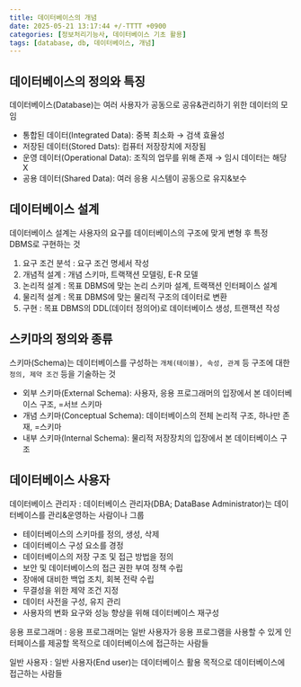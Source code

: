 ```yaml
---
title: 데이터베이스의 개념
date: 2025-05-21 13:17:44 +/-TTTT +0900
categories: [정보처리기능사, 데이터베이스 기초 활용]
tags: [database, db, 데이터베이스, 개념]
---
```


## 데이터베이스의 정의와 특징
데이터베이스(Database)는 여러 사용자가 공동으로 공유&관리하기 위한 데이터의 모임
* 통합된 데이터(Integrated Data): 중복 최소화 → 검색 효율성
* 저장된 데이터(Stored Dats): 컴퓨터 저장장치에 저장됨
* 운영 데이터(Operational Data): 조직의 업무를 위해 존재 → 임시 데이터는 해당 X
* 공용 데이터(Shared Data): 여러 응용 시스템이 공동으로 유지&보수

## 데이터베이스 설계
데이터베이스 설계는 사용자의 요구를 데이터베이스의 구조에 맞게 변형 후 특정 DBMS로 구현하는 것

1. 요구 조건 분석
: 요구 조건 명세서 작성
2. 개념적 설계
: 개념 스키마, 트랙잭션 모델링, E-R 모델
3. 논리적 설계
: 목표 DBMS에 맞는 논리 스키마 설계, 트랙잭션 인터페이스 설계
4. 물리적 설계
: 목표 DBMS에 맞는 물리적 구조의 데이터로 변환
5. 구현
: 목표 DBMS의 DDL(데이터 정의어)로 데이터베이스 생성, 트랜잭션 작성

## 스키마의 정의와 종류
스키마(Schema)는 데이터베이스를 구성하는 `개체(테이블), 속성, 관계` 등 구조에 대한 `정의, 제약 조건` 등을 기술하는 것
* 외부 스키마(External Schema): 사용자, 응용 프로그래머의 입장에서 본 데이터베이스 구조, =서브 스키마
* 개념 스키마(Conceptual Schema): 데이터베이스의 전체 논리적 구조, 하나만 존재, =스키마
* 내부 스키마(Internal Schema): 물리적 저장장치의 입장에서 본 데이터베이스 구조

## 데이터베이스 사용자
데이터베이스 관리자
: 데이터베이스 관리자(DBA; DataBase Administrator)는 데이터베이스를 관리&운영하는 사람이나 그룹
* 테이터베이스의 스키마를 정의, 생성, 삭제
* 데이터베이스 구성 요소를 경정
* 데이터베이스의 저장 구조 및 접근 방법을 정의
* 보안 및 데이터베이스의 접근 권한 부여 정책 수립
* 장애에 대비한 백업 조치, 회복 전략 수립
* 무결성을 위한 제약 조건 지정
* 데이터 사전을 구성, 유지 관리
* 사용자의 변화 요구와 성능 향상을 위해 데이터베이스 재구성

응용 프로그래머
: 응용 프로그래머는 일반 사용자가 응용 프로그램을 사용할 수 있게 인터페이스를 제공할 목적으로 데이터베이스에 접근하는 사람들

일반 사용자
: 일반 사용자(End user)는 데이터베이스 활용 목적으로 데이터베이스에 접근하는 사람들